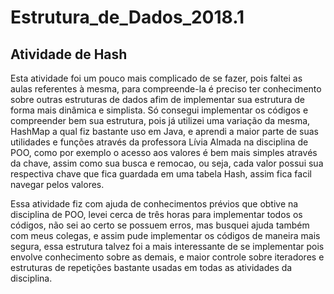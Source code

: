 # Estrutura_de_Dados_2018.1

## Atividade de Hash

Esta atividade foi um pouco mais complicado de se fazer, pois faltei as aulas referentes à mesma, para compreende-la é preciso ter conhecimento sobre outras estruturas de dados afim de implementar sua estrutura de forma mais dinâmica e simplista. Só consegui implementar os códigos e compreender bem sua estrutura, pois já utilizei uma variação da mesma, HashMap a qual fiz bastante uso em Java, e aprendi a maior parte de suas utilidades e funções através da professora Lívia Almada na disciplina de POO, como por exemplo o acesso aos valores é bem mais simples através da chave, assim como sua busca e remocao, ou seja, cada valor possui sua respectiva chave que fica guardada em uma tabela Hash, assim fica facil navegar pelos valores.

Essa atividade fiz com ajuda de conhecimentos prévios que obtive na disciplina de POO, levei cerca de três horas para implementar todos os códigos, não sei ao certo se possuem erros, mas busquei ajuda também com meus colegas, e assim pude implementar os códigos de maneira mais segura, essa estrutura talvez foi a mais interessante de se implementar pois envolve conhecimento sobre as demais, e maior controle sobre iteradores e estruturas de repetições bastante usadas em todas as atividades da disciplina.

